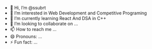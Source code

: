 - 👋 Hi, I’m @ssubrt
- 👀 I’m interested in Web Development and Competitive Programing 
- 🌱 I’m currently learning React And DSA in C++
- 💞️ I’m looking to collaborate on ...
- 📫 How to reach me ...
- 😄 Pronouns: ...
- ⚡ Fun fact: ...

<!---
ssubrt/ssubrt is a ✨ special ✨ repository because its `README.md` (this file) appears on your GitHub profile.
You can click the Preview link to take a look at your changes.
--->
